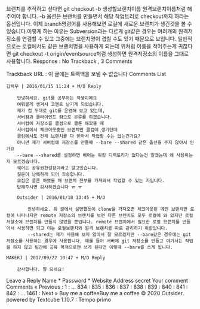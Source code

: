 브랜치를 추적하고 싶다면 git checkout -b 생성할브랜치이름 원격브랜치이름처럼 해주어야 합니다. -b 옵션은 브랜치를 만들면서 해당 작업트리로 checkout까지 하라는 옵션입니다. 이제 branch명령어를 사용해보면 로컬에 새로운 브랜치가 생긴것을 볼 수 있습니다.이렇게 하는 이유는 Subversion과는 다르게 git같은 경우는 여러개의 원격저장소를 연결할 수 있고 그중에는 브랜치명이 겹칠 수도 있기 때문으로 보입니다. 일반적으로는 로컬에서도 같은 브랜치명을 사용하게 되는데 위처럼 이름을 적어주는게 귀찮다면 git checkout -t origin/eventsource처럼 생성하면 원격저장소의 이름을 그대로 사용합니다.
Response : No Trackback , 3 Comments

Trackback URL : 이 글에는 트랙백을 보낼 수 없습니다
Comments List

    김택우 | 2016/01/15 11:24 + M/D Reply

        안녕하세요. git를 공부하는 학생이예요
        여쭤볼게 생겨서 코멘트 남기게 되었습니다.
        제가 컴 두대로 git를 운영해 보고 있는데,
        서버컴과 클라이언트 컴으로 분류를 하겠습니다.
        서버컴에 저장소를 클컴으로 클론 해왔을 때
        서버컴에서 체크아웃중인 브랜치만 클컴에 생기던데
        클컴에서도 전체 브랜치를 다 받아서 작업할 수는 없는건가요?
        아니면 제가 서버컴에 저장소를 만들때 --bare --shared 같은 옵션을 주지 않아서 인가요
        --bare --shared를 설정하면 베어는 워킹 디렉토리가 없다는건 알겠는데 왜 사용하는지 모르겠습니다.
        쉐어는 공유권한설정이라고 알고있습니다.
        질문이 난해하게 되어 죄송합니다.
        요점은 클론 하였을 때 브랜치 전부를 가져와서 작업할 수 있는 지입니다.
        답해주시면 감사하겠습니다 ㅠ ㅠ

        Outsider | 2016/01/18 13:45 + M/D

            안녕하세요. 위 글에서 설명했듯이 clone을 가져오면 체크아웃된 메인 브랜치만 로컬에 나타나지만 remote 저장소의 브랜치를 보면 다른 브랜치도 모두 로컬에 와 있지만 로컬 저장소에 브랜치를 만들지 않았을 뿐입니다. remote 브랜치에서 필요한 로컬 브랜치를 만들어서 사용하면 되고 이는 로컬브랜치와 원격 브랜치를 따로 관리하기 위함입니다.
            --shared는 제가 사용해 보지 않아서 잘 모르겠지만 --bare같은 경우에는 git 저장소를 사용하는 경우에 사용합니다. 예를 들어 서버에 git 저장소를 만들고 여기서는 작업을 하지 않고 팀간에 공유 목적으로만 쓰게 된다면 이렇때 --bare를 쓰게 됩니다.

    MAKERJ | 2017/09/22 10:47 + M/D Reply

        감사합니다. 잘 되네요!

Leave a Reply
Name *
Password *
Website Address
secret
Your comment
Comments
« Previous : 1 : ... 834 : 835 : 836 : 837 : 838 : 839 : 840 : 841 : 842 : ... 1461 : Next »
Buy me a coffeeBuy me a coffee
© 2020 Outsider. powered by Textcube 1.10.7 : Tempo primo 
